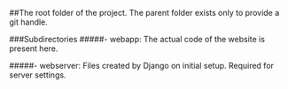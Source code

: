 ##The root folder of the project.
The parent folder exists only to provide a git handle.

###Subdirectories
#####- webapp:
   The actual code of the website is present here.
        
#####- webserver:
   Files created by Django on initial setup. Required for server settings. 